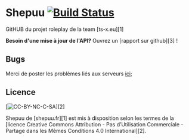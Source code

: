# Shepuu [![Build Status](https://travis-ci.org/ts-x/TSX-RP.svg?branch=master)](https://travis-ci.org/ts-x/TSX-RP)
GitHUB du projet roleplay de la team [ts-x.eu][1]

**Besoin d'une mise à jour de l'API?** Ouvrez un [rapport sur github][3] !

## Bugs 
 Merci de poster les problèmes liés aux serveurs [ici](https://www.shepuu.fr); 
 
## Licence 
[![CC-BY-NC-C-SA](https://licensebuttons.net/l/by-nc-sa/4.0/88x31.png)][2]

Shepuu de [shepuu.fr][1] est mis à disposition selon les termes de la [licence Creative Commons Attribution - Pas d’Utilisation Commerciale - Partage dans les Mêmes Conditions 4.0 International][2].

